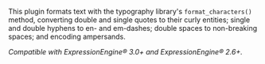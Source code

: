 This plugin formats text with the typography library's `format_characters()` method, converting double and single quotes to their curly entities; single and double hyphens to en- and  em-dashes; double spaces to non-breaking spaces; and encoding ampersands.

_Compatible with ExpressionEngine&reg; 3.0+ and ExpressionEngine&reg; 2.6+._